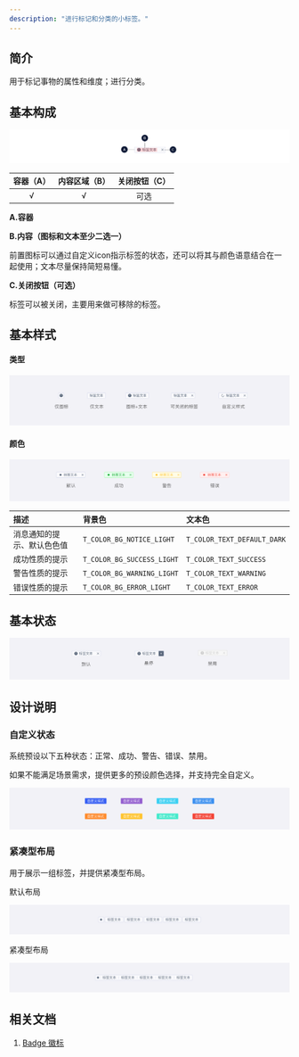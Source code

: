 ```yaml
---
description: "进行标记和分类的小标签。"
---
```

<!--副标题具体写法见源代码模式-->

## 简介

用于标记事物的属性和维度；进行分类。



## 基本构成

![](../../../images/tag/forms_01.png)

| 容器（A） | 内容区域（B） | 关闭按钮（C） |
| :-------: | :-----------: | :-----------: |
|     √     |       √       |     可选      |

**A.容器**

**B.内容（图标和文本至少二选一）**

前置图标可以通过自定义icon指示标签的状态，还可以将其与颜色语意结合在一起使用；文本尽量保持简短易懂。

**C.关闭按钮（可选）**

标签可以被关闭，主要用来做可移除的标签。




## 基本样式
#### 类型

![](../../../images/tag/styles_01.png)

#### 颜色

![](../../../images/tag/styles_02.png)

| 描述                       | 背景色                     | 文本色                      |
| :------------------------- | :------------------------- | :-------------------------- |
| 消息通知的提示、默认⾊色值 | `T_COLOR_BG_NOTICE_LIGHT`  | `T_COLOR_TEXT_DEFAULT_DARK` |
| 成功性质的提示             | `T_COLOR_BG_SUCCESS_LIGHT` | `T_COLOR_TEXT_SUCCESS`      |
| 警告性质的提示             | `T_COLOR_BG_WARNING_LIGHT` | `T_COLOR_TEXT_WARNING`      |
| 错误性质的提示             | `T_COLOR_BG_ERROR_LIGHT`   | `T_COLOR_TEXT_ERROR`        |

#### 

## 基本状态

![](../../../images/tag/states_01.png)



## 设计说明

### 自定义状态

系统预设以下五种状态：正常、成功、警告、错误、禁用。

如果不能满足场景需求，提供更多的预设颜色选择，并支持完全自定义。

![](../../../images/tag/descriptions_01.png)

### 紧凑型布局

用于展示一组标签，并提供紧凑型布局。

默认布局

![](../../../images/tag/descriptions_02.png)

紧凑型布局

![](../../../images/tag/descriptions_03.png)





## 相关文档

1. [Badge 徽标](u-design/content/component/list/Badge/index.md)
